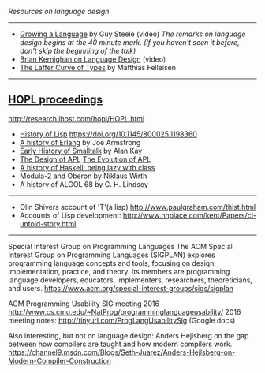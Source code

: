 _Resources on language design_

***

* [Growing a Language](https://www.youtube.com/watch?v=_ahvzDzKdB0) by Guy Steele (video)
_The remarks on language design begins at the 40 minute mark. (If you haven't seen it before, don't skip the beginning of the talk)_
* [Brian Kernighan on Language Design](https://www.youtube.com/watch?v=Sg4U4r_AgJU) (video)
* [The Laffer Curve of Types](https://felleisen.org/matthias/Thoughts/The_Laffer_Curve_of_Types.html) by Matthias Felleisen 

***

## [HOPL proceedings](https://hopl4.sigplan.org/track/hopl-4-papers#History-of-HOPL)
<http://research.ihost.com/hopl/HOPL.html>

* [History of Lisp](http://jmc.stanford.edu/articles/lisp.html) <https://doi.org/10.1145/800025.1198360>
* [A history of Erlang](http://www.cse.chalmers.se/edu/year/2009/course/TDA381_Concurrent_Programming/ARCHIVE/VT2009/general/languages/armstrong-erlang_history.pdf) by Joe Armstrong
* [Early History of Smalltalk](http://worrydream.com/EarlyHistoryOfSmalltalk/) by Alan Kay
* [The Design of APL](https://www.jsoftware.com/papers/APLDesign.htm) [The Evolution of APL
](https://www.jsoftware.com/papers/APLEvol.htm)
* [A history of Haskell: being lazy with class](https://www.microsoft.com/en-us/research/wp-content/uploads/2016/07/history.pdf)
* Modula-2 and Oberon by Niklaus Wirth
* A history of ALGOL 68 by C. H. Lindsey	

***

* Olin Shivers account of 'T'(a lisp) <http://www.paulgraham.com/thist.html>
* Accounts of Lisp development: <http://www.nhplace.com/kent/Papers/cl-untold-story.html>

***

Special Interest Group on Programming Languages
The ACM Special Interest Group on Programming Languages (SIGPLAN) explores programming language concepts and tools, focusing on design, implementation, practice, and theory. Its members are programming language developers, educators, implementers, researchers, theoreticians, and users.
<https://www.acm.org/special-interest-groups/sigs/sigplan>

ACM Programming Usability SIG meeting 2016
<http://www.cs.cmu.edu/~NatProg/programminglanguageusability/>
2016 meeting notes: <http://tinyurl.com/ProgLangUsabilitySig> (Google docs)

Also interesting, but not on language design:
Anders Hejlsberg on the gap between how compilers are taught and how modern compilers work.
<https://channel9.msdn.com/Blogs/Seth-Juarez/Anders-Hejlsberg-on-Modern-Compiler-Construction>